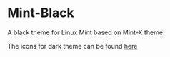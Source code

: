 # Mint-Black
A black theme for Linux Mint based on Mint-X theme

The icons for dark theme can be found [here](https://github.com/anandAbhi/Mint-X-Dark_icons.git)
